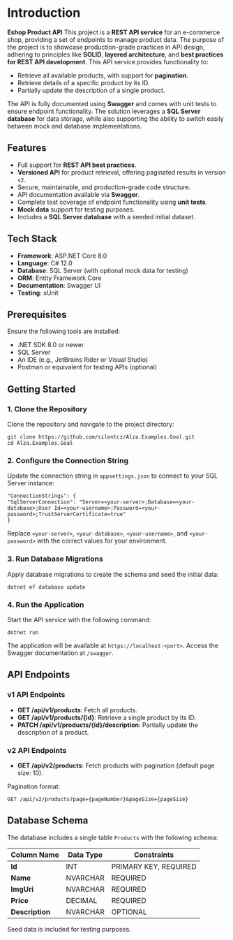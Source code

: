 # Introduction
**Eshop Product API**
This project is a **REST API service** for an e-commerce shop, providing a set of endpoints to manage product data. The purpose of the project is to showcase production-grade practices in API design, adhering to principles like **SOLID**, **layered architecture**, and **best practices for REST API development**.
This API service provides functionality to:
- Retrieve all available products, with support for **pagination**.
- Retrieve details of a specific product by its ID.
- Partially update the description of a single product.

The API is fully documented using **Swagger** and comes with unit tests to ensure endpoint functionality. The solution leverages a **SQL Server database** for data storage, while also supporting the ability to switch easily between mock and database implementations.

## Features
- Full support for **REST API best practices**.
- **Versioned API** for product retrieval, offering paginated results in version `v2`.
- Secure, maintainable, and production-grade code structure.
- API documentation available via **Swagger**.
- Complete test coverage of endpoint functionality using **unit tests**.
- **Mock data** support for testing purposes.
- Includes a **SQL Server database** with a seeded initial dataset.

## Tech Stack
- **Framework**: ASP.NET Core 8.0
- **Language**: C# 12.0
- **Database**: SQL Server (with optional mock data for testing)
- **ORM**: Entity Framework Core
- **Documentation**: Swagger UI
- **Testing**: xUnit

## Prerequisites
Ensure the following tools are installed:
- .NET SDK 8.0 or newer
- SQL Server
- An IDE (e.g., JetBrains Rider or Visual Studio)
- Postman or equivalent for testing APIs (optional)

## Getting Started
### 1. Clone the Repository
Clone the repository and navigate to the project directory:

```
git clone https://github.com/silentcz/Alza.Examples.Goal.git
cd Alza.Examples.Goal
```

### 2. Configure the Connection String
Update the connection string in `appsettings.json` to connect to your SQL Server instance:

```
"ConnectionStrings": {
"SqlServerConnection": "Server=<your-server>;Database=<your-database>;User Id=<your-username>;Password=<your-password>;TrustServerCertificate=true"
}
```
Replace `<your-server>`, `<your-database>`, `<your-username>`, and `<your-password>` with the correct values for your environment.

### 3. Run Database Migrations
Apply database migrations to create the schema and seed the initial data:
```
dotnet ef database update
```
### 4. Run the Application
Start the API service with the following command:
```
dotnet run
```
The application will be available at `https://localhost:<port>`. Access the Swagger documentation at `/swagger`.

## API Endpoints
### v1 API Endpoints
- **GET /api/v1/products**: Fetch all products.
- **GET /api/v1/products/{id}**: Retrieve a single product by its ID.
- **PATCH /api/v1/products/{id}/description**: Partially update the description of a product.

### v2 API Endpoints
- **GET /api/v2/products**: Fetch products with pagination (default page size: 10).

Pagination format:
```
GET /api/v2/products?page={pageNumber}&pageSize={pageSize}
```
## Database Schema
The database includes a single table `Products` with the following schema:

| Column Name | Data Type | Constraints |
| --- | --- | --- |
| **Id** | INT | PRIMARY KEY, REQUIRED |
| **Name** | NVARCHAR | REQUIRED |
| **ImgUri** | NVARCHAR | REQUIRED |
| **Price** | DECIMAL | REQUIRED |
| **Description** | NVARCHAR | OPTIONAL |
Seed data is included for testing purposes.
